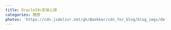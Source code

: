 ```yaml
---
title: Oracle19c安装心得
categories: 随想
photos: 'https://cdn.jsdelivr.net/gh/Baokker/cdn_for_blog/blog_imgs/defaultImages.jpg'
---
```

